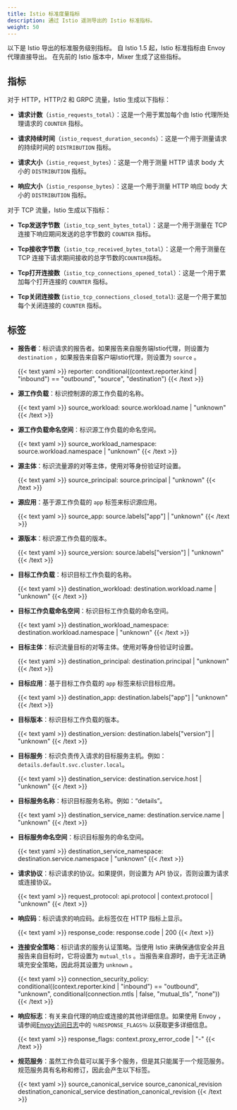 ```yaml
---
title: Istio 标准度量指标
description: 通过 Istio 遥测导出的 Istio 标准指标。
weight: 50
---
```


以下是 Istio 导出的标准服务级别指标。
自 Istio 1.5 起，Istio 标准指标由 Envoy 代理直接导出。
在先前的 Istio 版本中，Mixer 生成了这些指标。

## 指标

对于 HTTP，HTTP/2 和 GRPC 流量，Istio 生成以下指标：

*   **请求计数**（`istio_requests_total`）：这是一个用于累加每个由 Istio 代理所处理请求的 `COUNTER` 指标。

*   **请求持续时间**（`istio_request_duration_seconds`）：这是一个用于测量请求的持续时间的 `DISTRIBUTION` 指标。

*   **请求大小**（`istio_request_bytes`）：这是一个用于测量 HTTP 请求 body 大小的 `DISTRIBUTION` 指标。

*   **响应大小**（`istio_response_bytes`）：这是一个用于测量 HTTP 响应 body 大小的 `DISTRIBUTION` 指标。

对于 TCP 流量，Istio 生成以下指标：

*   **Tcp发送字节数**（`istio_tcp_sent_bytes_total`）：这是一个用于测量在 TCP 连接下响应期间发送的总字节数的 `COUNTER` 指标。

*   **Tcp接收字节数**（`istio_tcp_received_bytes_total`）：这是一个用于测量在 TCP 连接下请求期间接收的总字节数的`COUNTER`指标。

*   **Tcp打开连接数**（`istio_tcp_connections_opened_total`）：这是一个用于累加每个打开连接的 `COUNTER` 指标。

*   **Tcp关闭连接数** (`istio_tcp_connections_closed_total`): 这是一个用于累加每个关闭连接的 `COUNTER` 指标。

## 标签

*   **报告者**：标识请求的报告者。如果报告来自服务端Istio代理，则设置为 `destination` ，如果报告来自客户端Istio代理，则设置为 `source` 。

    {{< text yaml >}}
    reporter: conditional((context.reporter.kind | "inbound") == "outbound", "source", "destination")
    {{< /text >}}

*   **源工作负载**：标识控制源的源工作负载的名称。

    {{< text yaml >}}
    source_workload: source.workload.name | "unknown"
    {{< /text >}}

*   **源工作负载命名空间**：标识源工作负载的命名空间。

    {{< text yaml >}}
    source_workload_namespace: source.workload.namespace | "unknown"
    {{< /text >}}

*   **源主体**：标识流量源的对等主体，使用对等身份验证时设置。

    {{< text yaml >}}
    source_principal: source.principal | "unknown"
    {{< /text >}}

*   **源应用**：基于源工作负载的 `app` 标签来标识源应用。

    {{< text yaml >}}
    source_app: source.labels["app"] | "unknown"
    {{< /text >}}

*   **源版本**：标识源工作负载的版本。

    {{< text yaml >}}
    source_version: source.labels["version"] | "unknown"
    {{< /text >}}

*   **目标工作负载**：标识目标工作负载的名称。

    {{< text yaml >}}
    destination_workload: destination.workload.name | "unknown"
    {{< /text >}}

*   **目标工作负载命名空间**：标识目标工作负载的命名空间。

    {{< text yaml >}}
    destination_workload_namespace: destination.workload.namespace | "unknown"
    {{< /text >}}

*   **目标主体**：标识流量目标的对等主体。使用对等身份验证时设置。

    {{< text yaml >}}
    destination_principal: destination.principal | "unknown"
    {{< /text >}}

*   **目标应用**：基于目标工作负载的 `app` 标签来标识目标应用。

    {{< text yaml >}}
    destination_app: destination.labels["app"] | "unknown"
    {{< /text >}}

*   **目标版本**：标识目标工作负载的版本。

    {{< text yaml >}}
    destination_version: destination.labels["version"] | "unknown"
    {{< /text >}}

*   **目标服务**：标识负责传入请求的目标服务主机。例如：`details.default.svc.cluster.local`。

    {{< text yaml >}}
    destination_service: destination.service.host | "unknown"
    {{< /text >}}

*   **目标服务名称**：标识目标服务名称。例如：“details”。

    {{< text yaml >}}
    destination_service_name: destination.service.name | "unknown"
    {{< /text >}}

*   **目标服务命名空间**：标识目标服务的命名空间。

    {{< text yaml >}}
    destination_service_namespace: destination.service.namespace | "unknown"
    {{< /text >}}

*   **请求协议**：标识请求的协议。如果提供，则设置为 API 协议，否则设置为请求或连接协议。

    {{< text yaml >}}
    request_protocol: api.protocol | context.protocol | "unknown"
    {{< /text >}}

*   **响应码**：标识请求的响应码。此标签仅在 HTTP 指标上显示。

    {{< text yaml >}}
    response_code: response.code | 200
    {{< /text >}}

*   **连接安全策略**：标识请求的服务认证策略。当使用 Istio 来确保通信安全并且报告来自目标时，它将设置为 `mutual_tls` 。当报告来自源时，由于无法正确填充安全策略，因此将其设置为 `unknown` 。

    {{< text yaml >}}
    connection_security_policy: conditional((context.reporter.kind | "inbound") == "outbound", "unknown", conditional(connection.mtls | false, "mutual_tls", "none"))
    {{< /text >}}

*   **响应标志**：有关来自代理的响应或连接的其他详细信息。如果使用 Envoy ，请参阅[Envoy访问日志](https://www.envoyproxy.io/docs/envoy/latest/configuration/observability/access_log#configuration)中的 `％RESPONSE_FLAGS％` 以获取更多详细信息。

    {{< text yaml >}}
    response_flags: context.proxy_error_code | "-"
    {{< /text >}}

*   **规范服务**：虽然工作负载可以属于多个服务，但是其只能属于一个规范服务。规范服务具有名称和修订，因此会产生以下标签。

    {{< text yaml >}}
    source_canonical_service
    source_canonical_revision
    destination_canonical_service
    destination_canonical_revision
    {{< /text >}}
